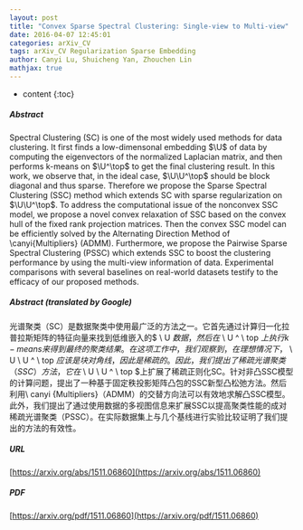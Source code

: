 ```yaml
---
layout: post
title: "Convex Sparse Spectral Clustering: Single-view to Multi-view"
date: 2016-04-07 12:45:01
categories: arXiv_CV
tags: arXiv_CV Regularization Sparse Embedding
author: Canyi Lu, Shuicheng Yan, Zhouchen Lin
mathjax: true
---
```


* content
{:toc}

##### Abstract
Spectral Clustering (SC) is one of the most widely used methods for data clustering. It first finds a low-dimensonal embedding $\U$ of data by computing the eigenvectors of the normalized Laplacian matrix, and then performs k-means on $\U^\top$ to get the final clustering result. In this work, we observe that, in the ideal case, $\U\U^\top$ should be block diagonal and thus sparse. Therefore we propose the Sparse Spectral Clustering (SSC) method which extends SC with sparse regularization on $\U\U^\top$. To address the computational issue of the nonconvex SSC model, we propose a novel convex relaxation of SSC based on the convex hull of the fixed rank projection matrices. Then the convex SSC model can be efficiently solved by the Alternating Direction Method of \canyi{Multipliers} (ADMM). Furthermore, we propose the Pairwise Sparse Spectral Clustering (PSSC) which extends SSC to boost the clustering performance by using the multi-view information of data. Experimental comparisons with several baselines on real-world datasets testify to the efficacy of our proposed methods.

##### Abstract (translated by Google)
光谱聚类（SC）是数据聚类中使用最广泛的方法之一。它首先通过计算归一化拉普拉斯矩阵的特征向量来找到低维嵌入的$ \ U $数据，然后在$ \ U ^ \ top $上执行k-means来得到最终的聚类结果。在这项工作中，我们观察到，在理想情况下，$ \ U \ U ^ \ top $应该是块对角线，因此是稀疏的。因此，我们提出了稀疏光谱聚类（SSC）方法，它在$ \ U \ U ^ \ top $上扩展了稀疏正则化SC。针对非凸SSC模型的计算问题，提出了一种基于固定秩投影矩阵凸包的SSC新型凸松弛方法。然后利用\ canyi {Multipliers}（ADMM）的交替方向法可以有效地求解凸SSC模型。此外，我们提出了通过使用数据的多视图信息来扩展SSC以提高聚类性能的成对稀疏光谱聚类（PSSC）。在实际数据集上与几个基线进行实验比较证明了我们提出的方法的有效性。

##### URL
[https://arxiv.org/abs/1511.06860](https://arxiv.org/abs/1511.06860)

##### PDF
[https://arxiv.org/pdf/1511.06860](https://arxiv.org/pdf/1511.06860)

